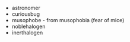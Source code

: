 - astronomer
- curiousbug
- musophobe - from musophobia (fear of mice)
- noblehalogen
- inerthalogen